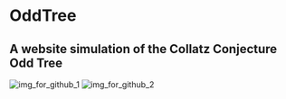 # OddTree
## A website simulation of the Collatz Conjecture Odd Tree
![img_for_github_1](https://cloud.githubusercontent.com/assets/21333475/20091382/2a3b2f56-a59b-11e6-9e35-0f913e17ea83.png)
![img_for_github_2](https://cloud.githubusercontent.com/assets/21333475/20091475/9a2cd1e8-a59b-11e6-9bd9-1f928fd17cb7.png)
